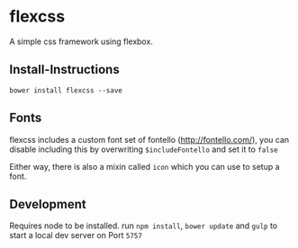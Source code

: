 flexcss
=======

A simple css framework using flexbox.

## Install-Instructions

`bower install flexcss --save`

## Fonts
flexcss includes a custom font set of fontello (http://fontello.com/),
you can disable including this by overwriting `$includeFontello` and set it to `false`

Either way, there is also a mixin called `icon` which you can use to setup a font.

## Development

Requires node to be installed.
run `npm install`, `bower update` and `gulp` to start a local dev server on Port `5757`


